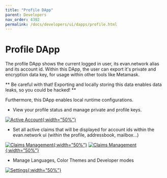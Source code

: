 ```yaml
---
title: "Profile DApp"
parent: Developers
nav_order: 4392
permalink: /docs/developers/ui/dapps/profile.html
---
```


# Profile DApp

The profile DApp shows the current logged in user, its evan.network alias and its account id. Within
this DApp, the user can export it's private and encryption data key, for usage within other tools
like Metamask.

** Be careful with that! Exporting and locally storing this data enables data leaks, so you could be hacked! **

Furthermore, this DApp enables local runtime configurations.

- View your profile status and manage private and profile keys.

[![Active Account](/docs/4000_developers/4300_ui/44390_dapps/img/profile-1.png){:width="50%"}](/docs/4000_developers/4300_ui/44390_dapps/img/profile-1.png)

- Set all active claims that will be displayed for account ids within the evan.network ui (within the profile, addressbook, mailbox...)

[![Claims Management](/docs/4000_developers/4300_ui/44390_dapps/img/profile-2.png){:width="50%"}](/docs/4000_developers/4300_ui/44390_dapps/img/profile-2.png)
[![Claims Management](/docs/4000_developers/4300_ui/44390_dapps/img/profile-2.1.png){:width="50%"}](/docs/4000_developers/4300_ui/44390_dapps/img/profile-2.1.png)

- Manage Languages, Color Themes and Developer modes

[![Settings](/docs/4000_developers/4300_ui/44390_dapps/img/profile-3.png){:width="50%"}](/docs/4000_developers/4300_ui/44390_dapps/img/profile-3.png)
